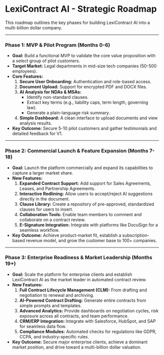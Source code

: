 # LexiContract AI - Strategic Roadmap

This roadmap outlines the key phases for building LexiContract AI into a multi-billion dollar company.

---

### Phase 1: MVP & Pilot Program (Months 0-6)

*   **Goal:** Build a functional MVP to validate the core value proposition with a select group of pilot customers.
*   **Target Market:** Legal departments in mid-size tech companies (50-500 employees).
*   **Core Features:**
    1.  **Secure User Onboarding:** Authentication and role-based access.
    2.  **Document Upload:** Support for encrypted PDF and DOCX files.
    3.  **AI Analysis for NDAs & MSAs:**
        *   Identify non-standard clauses.
        *   Extract key terms (e.g., liability caps, term length, governing law).
        *   Generate a plain-language risk summary.
    4.  **Simple Dashboard:** A clean interface to upload documents and view analysis results.
*   **Key Outcome:** Secure 5-10 pilot customers and gather testimonials and detailed feedback for V1.

---

### Phase 2: Commercial Launch & Feature Expansion (Months 7-18)

*   **Goal:** Launch the platform commercially and expand its capabilities to capture a larger market share.
*   **New Features:**
    1.  **Expanded Contract Support:** Add support for Sales Agreements, Leases, and Partnership Agreements.
    2.  **Interactive Redlining:** Allow users to accept/reject AI suggestions directly in the document.
    3.  **Clause Library:** Create a repository of pre-approved, standardized clauses for users to insert.
    4.  **Collaboration Tools:** Enable team members to comment and collaborate on a contract review.
    5.  **E-Signature Integration:** Integrate with platforms like DocuSign for a seamless workflow.
*   **Key Outcome:** Achieve product-market fit, establish a subscription-based revenue model, and grow the customer base to 100+ companies.

---

### Phase 3: Enterprise Readiness & Market Leadership (Months 19+)

*   **Goal:** Scale the platform for enterprise clients and establish LexiContract AI as the market leader in automated contract review.
*   **New Features:**
    1.  **Full Contract Lifecycle Management (CLM):** From drafting and negotiation to renewal and archiving.
    2.  **AI-Powered Contract Drafting:** Generate entire contracts from simple prompts and templates.
    3.  **Advanced Analytics:** Provide dashboards on negotiation cycles, risk exposure across all contracts, and team performance.
    4.  **CRM/ERP Integration:** Integrate with Salesforce, HubSpot, and SAP for seamless data flow.
    5.  **Compliance Modules:** Automated checks for regulations like GDPR, CCPA, and industry-specific rules.
*   **Key Outcome:** Secure major enterprise clients, achieve a dominant market position, and drive toward a multi-billion dollar valuation.